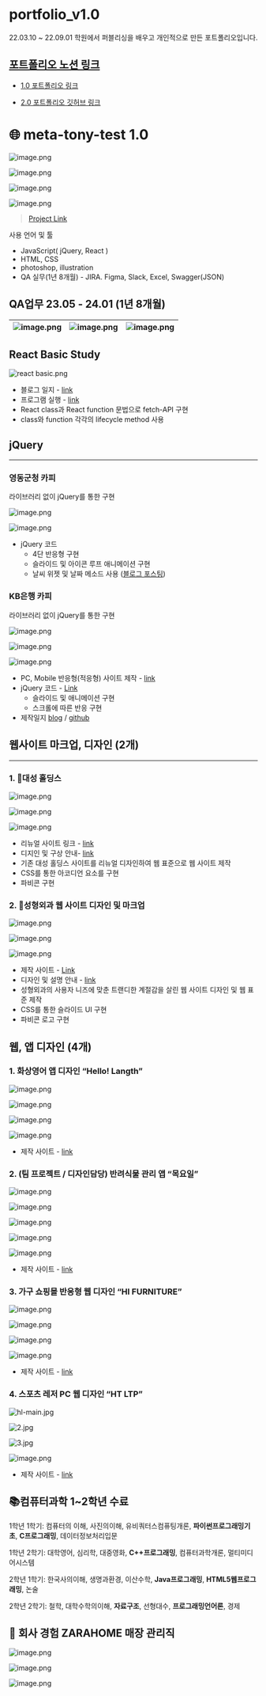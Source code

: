 # portfolio_v1.0
22.03.10 ~ 22.09.01 학원에서 퍼블리싱을 배우고 개인적으로 만든 포트폴리오입니다.

## [포트폴리오 노션 링크](https://stump-smartphone-024.notion.site/QA-JavaScript-NodeJS-C-C-C-python-19af398452c380b3b02bf292ddf0498e?pvs=4)

- [1.0 포트폴리오 링크](https://tony96kimsh.github.io/portfolio_v1.0/)

- [2.0 포트폴리오 깃허브 링크](https://github.com/tony96kimsh/gloveproject)

# 🌐 meta-tony-test 1.0

![image.png](imgReadMe/image%2028.png)

![image.png](imgReadMe/image%2029.png)

![image.png](imgReadMe/image%2030.png)

![image.png](imgReadMe/image%2031.png)

> [Project Link](https://tony96kimsh.github.io/portfolio_v1.0/portfolio.html)
> 

사용 언어 및 툴

- JavaScript( jQuery, React )
- HTML, CSS
- photoshop, illustration
- QA 실무(1년 8개월) - JIRA. Figma, Slack, Excel, Swagger(JSON)

## QA업무 23.05 - 24.01 (1년 8개월)

![image.png](imgReadMe/image%2033.png) | ![image.png](imgReadMe/image%2032.png) | ![image.png](imgReadMe/image%2034.png)
--|--|--|

## React Basic Study

![react basic.png](imgReadMe/react_basic.png)

- 블로그 일지 - [link](https://meta-tony.tistory.com/61)
- 프로그램 실행 - [link](https://tony96kimsh.github.io/portfolio_v1.0/list/js2.html)
- React class과 React function 문법으로 fetch-API 구현
- class와 function 각각의 lifecycle method 사용

## jQuery

---

### 영동군청  카피
라이브러리 없이 jQuery를 통한 구현

![image.png](imgReadMe/image%2035.png)

![image.png](imgReadMe/image%2036.png)

- jQuery 코드
    - 4단 반응형 구현
    - 슬라이드 및 아이콘 루프 애니메이션 구현
    - 날씨 위젯 및 날짜 메소드 사용 ([블로그 포스팅](https://velog.io/@tonyisback/jQuery-%EB%82%A0%EC%A7%9C-%EB%A9%94%EC%86%8C%EB%93%9C-%EC%A3%BC%EA%B0%84-%EB%8B%AC%EB%A0%A5-%EB%A7%8C%EB%93%A4%EA%B8%B0-date-method))

### KB은행 카피
라이브러리 없이 jQuery를 통한 구현

![image.png](imgReadMe/image%2037.png)

![image.png](imgReadMe/image%2038.png)

![image.png](imgReadMe/image%2039.png)

- PC, Mobile 반응형(적응형) 사이트 제작 - [link](https://tony96kimsh.github.io/portfolio_v1.0/list/mark-1.html)
- jQuery 코드 - [Link](https://tony96kimsh.github.io/copy_KB_bank/js/script.js)
    - 슬라이드 및 애니메이션 구현
    - 스크롤에 따른 반응 구현
- 제작일지 [blog](https://velog.io/@tonyisback/001day-%EC%9B%B9%EC%B9%B4%ED%94%BC-KB%EC%B9%B4%EB%93%9C) / [github](https://github.com/tony96kimsh/copy_KB_bank.git)

## 웹사이트 마크업, 디자인 (2개)

---

### 1. 🎨대성 홀딩스

![image.png](imgReadMe/image%2040.png)

![image.png](imgReadMe/image%2041.png)

![image.png](imgReadMe/image%2042.png)

- 리뉴얼 사이트 링크 - [link](https://tony96kimsh.github.io/portfolio_v1.0/list/ds/index.html)
- 디지인 및 구상 안내- [link](https://tony96kimsh.github.io/portfolio_v1.0/list/mark-4.html)
- 기존 대성 홀딩스 사이트를 리뉴얼 디자인하여 웹 표준으로 웹 사이트 제작
- CSS를 통한 아코디언 요소를 구현
- 파비콘 구현

### 2. 🎨성형외과 웹 사이트 디자인 및 마크업

![image.png](imgReadMe/image%2043.png)

![image.png](imgReadMe/image%2044.png)

![image.png](imgReadMe/image%2045.png)

- 제작 사이트 - [Link](https://tony96kimsh.github.io/portfolio_v1.0/list/hj/index.html)
- 디자인 및 설명 안내 - [link](https://tony96kimsh.github.io/portfolio_v1.0/list/mark-5.html)
- 성형외과의 사용자 니즈에 맞춘 트랜디한 계절감을 살린 웹 사이트 디자인 및 웹 표준 제작
- CSS를 통한 슬라이드 UI 구현
- 파비콘 로고 구현

## 웹, 앱 디자인 (4개)

### 1. 화상영어 앱 디자인 “Hello! Langth”

![image.png](imgReadMe/image%2046.png)

![image.png](imgReadMe/image%2047.png)

![image.png](imgReadMe/image%2048.png)

![image.png](imgReadMe/image%2049.png)

- 제작 사이트 - [link](https://tony96kimsh.github.io/portfolio_v1.0/list/wd-1.html)

### 2. (팀 프로젝트 / 디자인담당) 반려식물 관리 앱 “목요일”

![image.png](imgReadMe/image%2050.png)

![image.png](imgReadMe/image%2051.png)

![image.png](imgReadMe/image%2052.png)

![image.png](imgReadMe/image%2053.png)

![image.png](imgReadMe/image%2054.png)

- 제작 사이트 - [link](https://tony96kimsh.github.io/portfolio_v1.0/list/wd-2.html)

### 3. 가구 쇼핑몰 반응형 웹 디자인 “HI FURNITURE”

![image.png](imgReadMe/image%2055.png)

![image.png](imgReadMe/image%2056.png)

![image.png](imgReadMe/image%2057.png)

![image.png](imgReadMe/image%2058.png)

- 제작 사이트 - [link](https://tony96kimsh.github.io/portfolio_v1.0/list/wd-3.html)

### 4. 스포츠 레저 PC 웹 디자인 “HT LTP”

![hl-main.jpg](imgReadMe/hl-main.jpg)

![2.jpg](imgReadMe/2.jpg)

![3.jpg](imgReadMe/3.jpg)

![image.png](imgReadMe/image%2059.png)

- 제작 사이트 - [link](https://tony96kimsh.github.io/portfolio_v1.0/list/wd-4.html)

## 📚컴퓨터과학 1~2학년 수료

1학년 1학기: 컴퓨터의 이해, 사진의이해, 유비쿼터스컴퓨팅개론, **파이썬프로그래밍기초**, **C프로그래밍**, 데이터정보처리입문

1학년 2학기: 대학영어, 심리학, 대중영화, **C++프로그래밍**, 컴퓨터과학개론, 멀티미디어시스템

2학년 1학기: 한국사의이해, 생명과환경, 이산수학, **Java프로그래밍**, **HTML5웹프로그래밍**, 논술

2학년 2학기: 철학, 대학수학의이해, **자료구조**, 선형대수, **프로그래밍언어론**, 경제

## 🎨 회사 경험 ZARAHOME 매장 관리직

![image.png](imgReadMe/image%2060.png)

![image.png](imgReadMe/image%2061.png)

![image.png](imgReadMe/image%2062.png)
